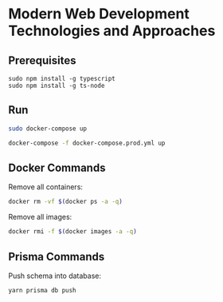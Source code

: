 # Modern Web Development Technologies and Approaches

## Prerequisites

    sudo npm install -g typescript
    sudo npm install -g ts-node

## Run

```bash
sudo docker-compose up

docker-compose -f docker-compose.prod.yml up
```

## Docker Commands

Remove all containers:
```bash
docker rm -vf $(docker ps -a -q)
```

Remove all images:
```bash
docker rmi -f $(docker images -a -q)
```

## Prisma Commands

Push schema into database:
```bash
yarn prisma db push
```
